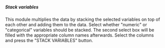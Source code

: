 <h5>Stack variables</h5>
This module multiplies the data by stacking the selected variables on top of 
each other and adding them to the data. Select whether "numeric" or 
"categorical" variables should be stacked. The second select box will be filled 
with the appropriate column names afterwards. Select the columns and press the 
"STACK VARIABLES" button.
